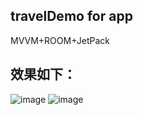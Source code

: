 ## travelDemo for app

MVVM+ROOM+JetPack

## 效果如下：
![image](https://thumbnail0.baidupcs.com/thumbnail/d7f54cb12h855f84499230e34cfc91b1?fid=590169272-250528-10549652060903&rt=pr&sign=FDTAER-DCb740ccc5511e5e8fedcff06b081203-2OOkl1LKehgGH2WU4tfPAe%2be71Q%3d&expires=8h&chkbd=0&chkv=0&dp-logid=218089684331946399&dp-callid=0&time=1636009200&size=c256_u256&quality=90&vuk=590169272&ft=image)
![image](![image](https://user-images.githubusercontent.com/59442976/140278109-61b25ef4-9810-4605-9836-935dc284c85a.png))

